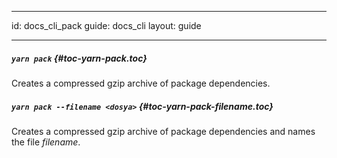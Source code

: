 * * *

id: docs_cli_pack guide: docs_cli layout: guide

* * *

##### `yarn pack` [](#toc-yarn-pack){#toc-yarn-pack.toc}

Creates a compressed gzip archive of package dependencies.

##### `yarn pack --filename <dosya>` [](#toc-yarn-pack-filename){#toc-yarn-pack-filename.toc}

Creates a compressed gzip archive of package dependencies and names the file *filename*.